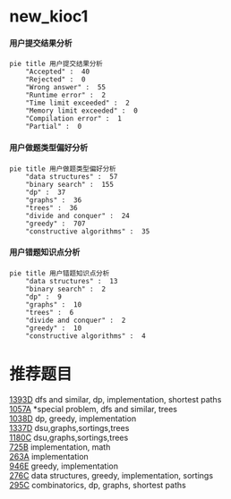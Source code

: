 # new_kioc1

<!-- tabs:start -->



#### **用户提交结果分析**

```mermaid
pie title 用户提交结果分析
    "Accepted" :  40
    "Rejected" :  0
    "Wrong answer" :  55
    "Runtime error" :  2
    "Time limit exceeded" :  2
    "Memory limit exceeded" :  0
    "Compilation error" :  1
    "Partial" :  0
```

#### **用户做题类型偏好分析**

```mermaid
pie title 用户做题类型偏好分析
    "data structures" :  57
    "binary search" :  155
    "dp" :  37
    "graphs" :  36
    "trees" :  36
    "divide and conquer" :  24
    "greedy" :  707
    "constructive algorithms" :  35
```
#### **用户错题知识点分析**

```mermaid
pie title 用户错题知识点分析
    "data structures" :  13
    "binary search" :  2
    "dp" :  9
    "graphs" :  10
    "trees" :  6
    "divide and conquer" :  2
    "greedy" :  10
    "constructive algorithms" :  4
```



<!-- tabs:end -->
# 推荐题目
[1393D](https://codeforces.com/contest/1393/problem/D)		dfs and similar,
                        dp,
                        implementation,
                        shortest paths		  
[1057A](https://codeforces.com/contest/1057/problem/A)		*special problem,
                        dfs and similar,
                        trees		  
[1038D](https://codeforces.com/contest/1038/problem/D)		dp,
                        greedy,
                        implementation		  
[1337D](https://codeforces.com/contest/1337/problem/D)		dsu,graphs,sortings,trees		  
[1180C](https://codeforces.com/contest/1180/problem/C)		dsu,graphs,sortings,trees		  
[725B](https://codeforces.com/contest/725/problem/B)		implementation,
                        math		  
[263A](https://codeforces.com/contest/263/problem/A)		implementation		  
[946E](https://codeforces.com/contest/946/problem/E)		greedy,
                        implementation		  
[276C](https://codeforces.com/contest/276/problem/C)		data structures,
                        greedy,
                        implementation,
                        sortings		  
[295C](https://codeforces.com/contest/295/problem/C)		combinatorics,
                        dp,
                        graphs,
                        shortest paths		  
